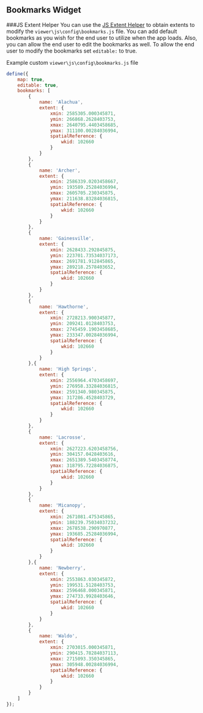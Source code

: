## Bookmarks Widget

###JS Extent Helper
You can use the [JS Extent Helper](http://psstl.esri.com/apps/extenthelper/) to obtain extents to modify the `viewer\js\config\bookmarks.js` file. You can add default bookmarks as you wish for the end user to utilize when the app loads. Also, you can allow the end user to edit the bookmarks as well. To allow the end user to modify the bookmarks set `editable:` to true. 

Example custom `viewer\js\config\bookmarks.js` file
``` javascript
define({
	map: true,
	editable: true,
	bookmarks: [
		{
			name: 'Alachua',
			extent: {
				xmin: 2585305.000345871,
				ymin: 266868.2628403753,
				xmax: 2640795.4403458685,
				ymax: 311100.00284036994,
				spatialReference: {
					wkid: 102660
				}
			}
		},
		{
			name: 'Archer',
			extent: {
				xmin: 2586339.0203458667,
				ymin: 193589.25284036994,
				xmax: 2605705.230345875,
				ymax: 211638.83284036815,
				spatialReference: {
					wkid: 102660
				}
			}
		},
		{
			name: 'Gainesville',
			extent: {
				xmin: 2628433.292845875,
				ymin: 223701.73534037173,
				xmax: 2691781.912845865,
				ymax: 289218.2578403652,
				spatialReference: {
					wkid: 102660
				}
			}
		},
		{
			name: 'Hawthorne',
			extent: {
				xmin: 2728213.900345877,
				ymin: 209241.0128403753,
				xmax: 2745459.1903458685,
				ymax: 233347.00284036994,
				spatialReference: {
					wkid: 102660
				}
			}
		},{
			name: 'High Springs',
			extent: {
				xmin: 2556964.4703458697,
				ymin: 276958.33284036815,
				xmax: 2591340.980345875,
				ymax: 317286.4528403729,
				spatialReference: {
					wkid: 102660
				}
			}
		},
		{
			name: 'Lacrosse',
			extent: {
				xmin: 2627223.6203458756,
				ymin: 304157.0428403616,
				xmax: 2651389.5403458774,
				ymax: 318795.72284036875,
				spatialReference: {
					wkid: 102660
				}
			}
		},
		{
			name: 'Micanopy',
			extent: {
				xmin: 2671081.475345865,
				ymin: 188239.75034037232,
				xmax: 2678538.290970877,
				ymax: 193685.25284036994,
				spatialReference: {
					wkid: 102660
				}
			}
		},{
			name: 'Newberry',
			extent: {
				xmin: 2553863.030345872,
				ymin: 199531.5128403753,
				xmax: 2596468.000345871,
				ymax: 274733.9928403646,
				spatialReference: {
					wkid: 102660
				}
			}
		},
		{
			name: 'Waldo',
			extent: {
				xmin: 2703015.000345871,
				ymin: 290415.78284037113,
				xmax: 2715093.350345865,
				ymax: 305948.00284036994,
				spatialReference: {
					wkid: 102660
				}
			}
		}
	]
});
